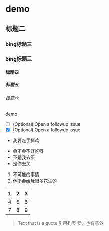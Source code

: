# demo
## 标题二
### bing标题三
### bing标题三
#### 标题四
##### 标题五
###### 标题六
demo

- [ ] \(Optional) Open a followup issue
- [x] \(Optional) Open a followup issue

- 我要吃手撕鸡
* 会不会不好吃呀
* 不是我去买
* 是你去买

1. 不可能的事情
2. 他不会给我很多花生的


| 1 | 2 | 3 |
| --------- | --------- | --------- |
| 4 | 5 | 6 |
| 7 | 8 | 9 |

> Text that is a quote
> 引用列表
> 爱，也有意外
